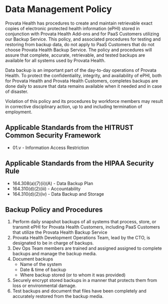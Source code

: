 # Data Management Policy

Provata Health has procedures to create and maintain retrievable exact copies of electronic protected health information (ePHI) stored in conjunction with Provata Health Add-ons and for PaaS Customers utilizing our Backup Service. This policy, and associated procedures for testing and restoring from backup data, do not apply to PaaS Customers that do not choose Provata Health Backup Service. The policy and procedures will assure that complete, accurate, retrievable, and tested backups are available for all systems used by Provata Health.
  
Data backup is an important part of the day-to-day operations of Provata Health. To protect the confidentiality, integrity, and availability of ePHI, both for Provata Health and Provata Health Customers, completes backups are done daily to assure that data remains available when it needed and in case of disaster.

Violation of this policy and its procedures by workforce members may result in corrective disciplinary action, up to and including termination of employment.

## Applicable Standards from the HITRUST Common Security Framework

* 01.v - Information Access Restriction

## Applicable Standards from the HIPAA Security Rule

* 164.308(a)(7)(ii)(A) - Data Backup Plan
* 164.310(d)(2)(iii) - Accountability
* 164.310(d)(2)(iv) - Data Backup and Storage

## Backup Policy and Procedures

1. Perform daily snapshot backups of all systems that process, store, or transmit ePHI for Provata Health Customers, including PaaS Customers that utilize the Provata Health Backup Service
2. Provata Health Development Operations Team, lead by the CTO, is designated to be in charge of backups.
3. Dev Ops Team members are trained and assigned assigned to complete backups and manage the backup media.
4. Document backups 
	* Name of the system
	* Date & time of backup
	* Where backup stored (or to whom it was provided)
5. Securely encrypt stored backups in a manner that protects them from loss or environmental damage.
6. Test backups and document that files have been completely and accurately restored from the backup media.
